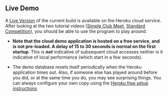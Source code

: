 ## Live Demo

A [Live Version](https://owlcms4.herokuapp.com) of the current build is available on the Heroku cloud service.  After looking at the two tutorial videos ([Simple Club Meet](Demo1), [Standard Competition](Demo2)), you should be able to use the program to play around.  

- **Note that the cloud demo application is hosted on a free service, and is not pre-loaded. A delay of 15 to 30 seconds is normal on the first startup**. This is ***not*** indicative of subsequent cloud accesses neither is it indicative of local performance (which start in a few seconds).


- The demo database resets itself periodically when the Heroku application times out. Also, if someone else has played around before you did, or at the same time you do, you may see surprising things.  You can always configure your own copy using the [Heroku free setup instructions](Heroku)


